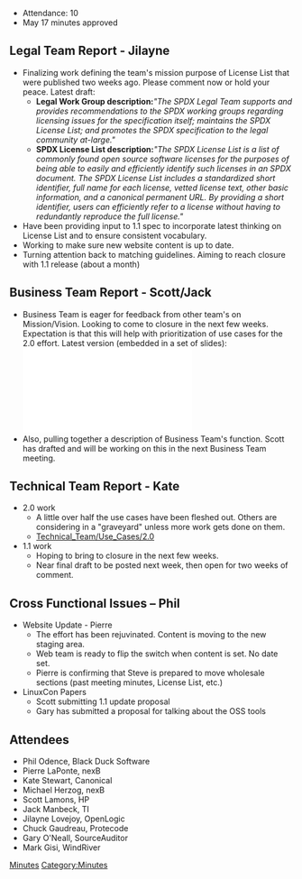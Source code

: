   - Attendance: 10
  - May 17 minutes approved

## Legal Team Report - Jilayne

  - Finalizing work defining the team's mission purpose of License List
    that were published two weeks ago. Please comment now or hold your
    peace. Latest draft:
      - **Legal Work Group description:***"The SPDX Legal Team supports
        and provides recommendations to the SPDX working groups
        regarding licensing issues for the specification itself;
        maintains the SPDX License List; and promotes the SPDX
        specification to the legal community at-large."*
      - **SPDX License List description:***"The SPDX License List is a
        list of commonly found open source software licenses for the
        purposes of being able to easily and efficiently identify such
        licenses in an SPDX document. The SPDX License List includes a
        standardized short identifier, full name for each license,
        vetted license text, other basic information, and a canonical
        permanent URL. By providing a short identifier, users can
        efficiently refer to a license without having to redundantly
        reproduce the full license."*
  - Have been providing input to 1.1 spec to incorporate latest thinking
    on License List and to ensure consistent vocabulary.
  - Working to make sure new website content is up to date.
  - Turning attention back to matching guidelines. Aiming to reach
    closure with 1.1 release (about a month)

## Business Team Report - Scott/Jack

  - Business Team is eager for feedback from other team's on
    Mission/Vision. Looking to come to closure in the next few weeks.
    Expectation is that this will help with prioritization of use cases
    for the 2.0 effort. Latest version (embedded in a set of slides):
    ![Spdx-mission-review-may-2012-v2.pdf](Spdx-mission-review-may-2012-v2.pdf
    "Spdx-mission-review-may-2012-v2.pdf")
  - Also, pulling together a description of Business Team's function.
    Scott has drafted and will be working on this in the next Business
    Team meeting.

## Technical Team Report - Kate

  - 2.0 work
      - A little over half the use cases have been fleshed out. Others
        are considering in a "graveyard" unless more work gets done on
        them.
      - [Technical\_Team/Use\_Cases/2.0](Technical_Team/Use_Cases/2.0 "wikilink")
  - 1.1 work
      - Hoping to bring to closure in the next few weeks.
      - Near final draft to be posted next week, then open for two weeks
        of comment.

## Cross Functional Issues – Phil

  - Website Update - Pierre
      - The effort has been rejuvinated. Content is moving to the new
        staging area.
      - Web team is ready to flip the switch when content is set. No
        date set.
      - Pierre is confirming that Steve is prepared to move wholesale
        sections (past meeting minutes, License List, etc.)
  - LinuxCon Papers
      - Scott submitting 1.1 update proposal
      - Gary has submitted a proposal for talking about the OSS tools

## Attendees

  - Phil Odence, Black Duck Software
  - Pierre LaPonte, nexB
  - Kate Stewart, Canonical
  - Michael Herzog, nexB
  - Scott Lamons, HP
  - Jack Manbeck, TI
  - Jilayne Lovejoy, OpenLogic
  - Chuck Gaudreau, Protecode
  - Gary O'Neall, SourceAuditor
  - Mark Gisi, WindRiver

[Minutes](Category:General "wikilink")
[Category:Minutes](Category:Minutes "wikilink")
